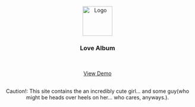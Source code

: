 <!-- Improved compatibility of back to top link: See: https://github.com/othneildrew/Best-README-Template/pull/73 -->

<a name="readme-top"></a>


<!-- PROJECT LOGO -->
<br />
<div align="center">
  <a href="https://github.com/JoaoFranco03/photography-portfolio">
    <img src="dist/assets/Logo.jpg" alt="Logo" width="80" height="80">
  </a>

  <h3 align="center">Love Album</h3>

  <p align="center">
    <br />
    <br />
    <a href="https://lovealbum.netlify.app/">View Demo</a>
    <br />
    <br />
    <p>Caution!: This site contains the an incredibly cute girl... and some guy(who might be heads over heels on her... who cares, anyways.).<p>
    
  </p>
</div>

